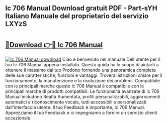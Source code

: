 ## Ic 706 Manual Download gratuit PDF - Part-sYH Italiano Manuale del proprietario del servizio LXYzS

# <h2><a href="http://dfchaq.blite.top/?on=Ic+706+Manual">🔗Download 👉🔴 Ic 706 Manual</a></h2>

[![Ic 706 Manual download](https://i.imgur.com/lujVjoI.png)](http://dfchaq.blite.top/?on=Ic+706+Manual)
Ciao e benvenuto nel manuale Dell'utente per il tuo Ic 706 Manual appena installato. Questa guida ha lo scopo di aiutarti a ottenere il massimo dal tuo Prodotto fornendo una panoramica completa delle sue caratteristiche, funzioni e vantaggi. Troverai istruzioni chiare per il funzionamento, la manutenzione e la risoluzione dei problemi. Compatibile con le principali marche questo Ic 706 Manual è compatibile con le principali marche di prodotti compatibili. Le funzionalità avanzate di Ic 706 Manual includono Realtà Aumentata, profili personalizzabili, aggiornamenti automatici e riconoscimento vocale, tutti accessibili e personalizzati dall'interfaccia utente. Il tuo Feedback è importante, Ic 706 Manual. Apprezziamo il tuo Feedback e ci impegniamo a fornire un servizio clienti eccezionale.

